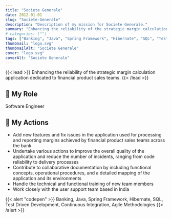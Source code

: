 ```yaml
---
title: "Societe Generale"
date: 2012-01-01
slug: "Societe-Generale"
description: "Description of my mission for Societe Generale."
summary: "Enhancing the reliability of the strategic margin calculation application dedicated to financial product sales teams."
# categories: [""]
tags: ["Banking", "Java", "Spring Framework", "Hibernate", "SQL", "Test Driven Development", "Continuous Integration", "Agile Methodologies"]
thumbnail: "logo.svg"
thumbnailAlt: "Societe Generale"
cover: "logo.svg"
coverAlt: "Societe Generale"
---
```


{{< lead >}}
Enhancing the reliability of the strategic margin calculation application dedicated to financial product sales teams.
{{< /lead >}}

## :necktie: My Role

Software Engineer

## :dart: My Actions

* Add new features and fix issues in the application used for processing and reporting margins
achieved by financial product sales teams across the bank
* Undertake various actions to improve the overall quality of the application and reduce the number of incidents, 
ranging from code reliability to delivery processes
* Contribute to collaborative documentation by including functional concepts, operational procedures, 
and a detailed mapping of the application and its environments
* Handle the technical and functional training of new team members
* Work closely with the user support team based in India

{{< alert "codepen" >}}
Banking, Java, Spring Framework, Hibernate, SQL, Test Driven Development,
Continuous Integration, Agile Methodologies
{{< /alert >}}
